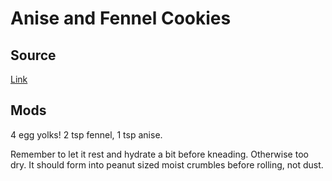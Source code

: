 # Anise and Fennel Cookies

## Source

[Link](http://www.spanishrecipesbynuria.com/cupcakes-cookies-muffins/anise-and-fennel-cookies)

## Mods

4 egg yolks! 2 tsp fennel, 1 tsp anise.

Remember to let it rest and hydrate a bit before kneading. Otherwise too dry. It should form into peanut sized moist crumbles before rolling, not dust.
